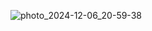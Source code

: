 ![photo_2024-12-06_20-59-38](https://github.com/user-attachments/assets/c0ec4aca-cfef-4e1d-a101-bc6399cd4c52)
